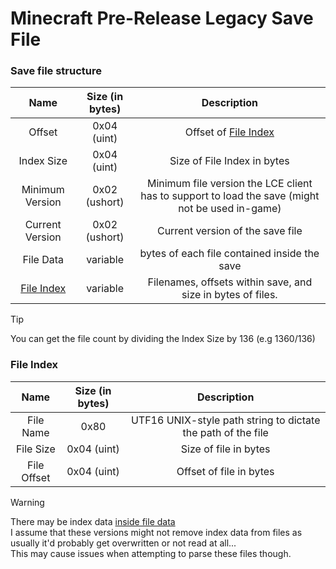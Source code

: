 # Minecraft Pre-Release Legacy Save File

### Save file structure
| Name | Size (in bytes) | Description |
| :-:|:-:|:-:|
| Offset | 0x04 (uint) | Offset of [File Index](./Pre-Release%20Save%20Format.md#File-Index)
| Index Size | 0x04 (uint) | Size of File Index in bytes
| Minimum Version | 0x02 (ushort) | Minimum file version the LCE client has to support to load the save (might not be used in-game)
| Current Version | 0x02 (ushort) | Current version of the save file
| File Data | variable | bytes of each file contained inside the save
| [File Index](./Pre-Release%20Save%20Format.md#File-Index) | variable | Filenames, offsets within save, and size in bytes of files.

  
> [!TIP]
> You can get the file count by dividing the Index Size by 136 (e.g $`1360 / 136`$)   

<!-- I don't think the file name is actually endian reverse... -->
### File Index
| Name | Size (in bytes) | Description |
| :-:|:-:|:-:|
| File Name | 0x80 | UTF16 UNIX-style path string to dictate the path of the file
| File Size | 0x04 (uint) | Size of file in bytes
| File Offset | 0x04 (uint) | Offset of file in bytes


> [!WARNING]
> There may be index data [inside file data](https://github.com/user-attachments/assets/e44eea94-41a9-42cf-8386-f84ac9565cff)  
> I assume that these versions might not remove index data from files as usually it'd probably get overwritten or not read at all...   
> This may cause issues when attempting to parse these files though.


